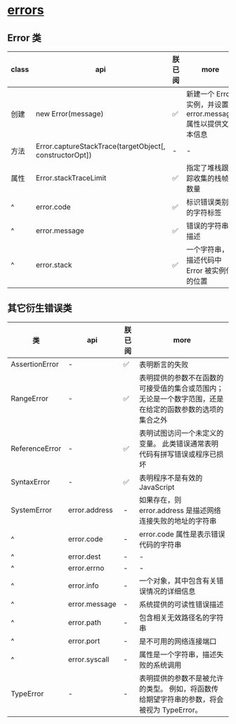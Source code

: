 # [errors](http://nodejs.cn/api/errors.html)

## Error 类

| class | api                                                     | 朕已阅 | more                                                         |
| ----- | ------------------------------------------------------- | ------ | ------------------------------------------------------------ |
| 创建  | new Error(message)                                      | ✅     | 新建一个 Error 实例，并设置 error.message 属性以提供文本信息 |
| 方法  | Error.captureStackTrace(targetObject[, constructorOpt]) | -      | -                                                            |
| 属性  | Error.stackTraceLimit                                   | ✅     | 指定了堆栈跟踪收集的栈帧数量                                 |
| ^     | error.code                                              | ✅     | 标识错误类别的字符标签                                       |
| ^     | error.message                                           | ✅     | 错误的字符串描述                                             |
| ^     | error.stack                                             | ✅     | 一个字符串，描述代码中 Error 被实例化的位置                  |

## 其它衍生错误类

| 类             | api           | 朕已阅 | more                                                                                                     |
| -------------- | ------------- | ------ | -------------------------------------------------------------------------------------------------------- |
| AssertionError | -             | ✅     | 表明断言的失败                                                                                           |
| RangeError     | -             | ✅     | 表明提供的参数不在函数的可接受值的集合或范围内；无论是一个数字范围，还是在给定的函数参数的选项的集合之外 |
| ReferenceError | -             | ✅     | 表明试图访问一个未定义的变量。 此类错误通常表明代码有拼写错误或程序已损坏                                |
| SyntaxError    | -             | ✅     | 表明程序不是有效的 JavaScript                                                                            |
| SystemError    | error.address | -      | 如果存在，则 error.address 是描述网络连接失败的地址的字符串                                              |
| ^              | error.code    | -      | error.code 属性是表示错误代码的字符串                                                                    |
| ^              | error.dest    | -      | -                                                                                                        |
| ^              | error.errno   | -      | -                                                                                                        |
| ^              | error.info    | -      | 一个对象，其中包含有关错误情况的详细信息                                                                 |
| ^              | error.message | -      | 系统提供的可读性错误描述                                                                                 |
| ^              | error.path    | -      | 包含相关无效路径名的字符串                                                                               |
| ^              | error.port    | -      | 是不可用的网络连接端口                                                                                   |
| ^              | error.syscall | -      | 属性是一个字符串，描述失败的系统调用                                                                     |
| TypeError      | -             | -      | 表明提供的参数不是被允许的类型。 例如，将函数传给期望字符串的参数，将会被视为 TypeError。                |
